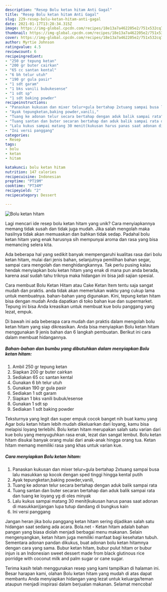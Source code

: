 ```yaml
---
description: "Resep Bolu ketan hitam Anti Gagal"
title: "Resep Bolu ketan hitam Anti Gagal"
slug: 229-resep-bolu-ketan-hitam-anti-gagal
date: 2021-01-17T13:28:34.315Z
image: https://img-global.cpcdn.com/recipes/18e13a7a462205e2/751x532cq70/bolu-ketan-hitam-foto-resep-utama.jpg
thumbnail: https://img-global.cpcdn.com/recipes/18e13a7a462205e2/751x532cq70/bolu-ketan-hitam-foto-resep-utama.jpg
cover: https://img-global.cpcdn.com/recipes/18e13a7a462205e2/751x532cq70/bolu-ketan-hitam-foto-resep-utama.jpg
author: Myrtie Johnson
ratingvalue: 4.5
reviewcount: 6
recipeingredient:
- "250 gr tepung ketan"
- "200 gr buter cairkan"
- "65 cc santan kental"
- "6 bh telur utuh"
- "190 gr gula pasir"
- "1 sdt garam"
- "1 bks vanili bubukesense"
- "1 sdt sp"
- "1 sdt baking powder"
recipeinstructions:
- "Panaskan kukusan dan mixer telur+gula bertahap 2xtuang sampai busa lalu masukkan sp kocok dengan sped tinggi hingga kental putih"
- "Ayak tepungketan,baking powder,vanili,"
- "Tuang ke adonan telur secara bertahap dengan aduk balik sampai rata"
- "Tuang santan dan buter secaran bertahap dan aduk balik sampai rata dan tuang ke loyang yg di oles minyak"
- "Lalu kukus sampai matang 30 menit(kukusan harus panas saat adonan di masukkan)jangan lupa tutup dandang di bungkus kain"
- "Ini versi panggang"
categories:
- Resep
tags:
- bolu
- ketan
- hitam

katakunci: bolu ketan hitam 
nutrition: 147 calories
recipecuisine: Indonesian
preptime: "PT19M"
cooktime: "PT34M"
recipeyield: "2"
recipecategory: Dessert

---
```



![Bolu ketan hitam](https://img-global.cpcdn.com/recipes/18e13a7a462205e2/751x532cq70/bolu-ketan-hitam-foto-resep-utama.jpg)

Lagi mencari ide resep bolu ketan hitam yang unik? Cara menyiapkannya memang tidak susah dan tidak juga mudah. Jika salah mengolah maka hasilnya tidak akan memuaskan dan bahkan tidak sedap. Padahal bolu ketan hitam yang enak harusnya sih mempunyai aroma dan rasa yang bisa memancing selera kita.

Ada beberapa hal yang sedikit banyak mempengaruhi kualitas rasa dari bolu ketan hitam, mulai dari jenis bahan, selanjutnya pemilihan bahan segar, sampai cara mengolah dan menghidangkannya. Tak perlu pusing kalau hendak menyiapkan bolu ketan hitam yang enak di mana pun anda berada, karena asal sudah tahu triknya maka hidangan ini bisa jadi sajian spesial.

Cara membuat Bolu Ketan Hitam atau Cake Ketan Item tentu saja sangat mudah dan praktis. anda tidak akan memerlukan waktu yang cukup lama untuk membuatnya. bahan-bahan yang digunakan. Kini, tepung ketan hitam bisa dengan mudah Anda dapatkan di toko bahan kue dan supermarket. Tepung ini bisa Anda kreasikan untuk membuat kue bolu panggang yang lezat, empuk.


Di bawah ini ada beberapa cara mudah dan praktis dalam mengolah bolu ketan hitam yang siap dikreasikan. Anda bisa menyiapkan Bolu ketan hitam menggunakan 9 jenis bahan dan 6 langkah pembuatan. Berikut ini cara dalam membuat hidangannya.

<!--inarticleads1-->

##### Bahan-bahan dan bumbu yang dibutuhkan dalam menyiapkan Bolu ketan hitam:

1. Ambil 250 gr tepung ketan
1. Siapkan 200 gr buter cairkan
1. Sediakan 65 cc santan kental
1. Gunakan 6 bh telur utuh
1. Gunakan 190 gr gula pasir
1. Sediakan 1 sdt garam
1. Siapkan 1 bks vanili bubuk/esense
1. Gunakan 1 sdt sp
1. Sediakan 1 sdt baking powder


Teksturnya yang legit dan super empuk cocok banget nih buat kamu yang Agar bolu ketan hitam lebih mudah dikeluarkan dari loyang, kamu bisa melapisi loyang terlebihi. Bolu ketan hitam merupakan salah satu varian dari kue bolu yang menyuguhkan rasa enak, lezat dan sangat lembut. Bolu ketan hitam disukai banyak orang mulai dari anak-anak hingga orang tua. Ketan hitam memang memiliki rasa yang khas untuk varian kue. 

<!--inarticleads2-->

##### Cara menyiapkan Bolu ketan hitam:

1. Panaskan kukusan dan mixer telur+gula bertahap 2xtuang sampai busa lalu masukkan sp kocok dengan sped tinggi hingga kental putih
1. Ayak tepungketan,baking powder,vanili,
1. Tuang ke adonan telur secara bertahap dengan aduk balik sampai rata
1. Tuang santan dan buter secaran bertahap dan aduk balik sampai rata dan tuang ke loyang yg di oles minyak
1. Lalu kukus sampai matang 30 menit(kukusan harus panas saat adonan di masukkan)jangan lupa tutup dandang di bungkus kain
1. Ini versi panggang


Jangan heran jika bolu panggang ketan hitam sering dijadikan salah satu hidangan saat sedang ada acara. Bola.net - Ketan hitam adalah bahan pangan yang biasa diolah menjadi berbagai menu makanan. Selain mengenyangkan, ketan hitam juga memiliki manfaat bagi kesehatan tubuh. Sementara adonan pandan dikukus, buat adonan bolu ketan hitamnya dengan cara yang sama. Bubur ketan hitam, bubur pulut hitam or bubur injun is an Indonesian sweet dessert made from black glutinous rice porridge with coconut milk and palm sugar or cane sugar. 

Terima kasih telah menggunakan resep yang kami tampilkan di halaman ini. Besar harapan kami, olahan Bolu ketan hitam yang mudah di atas dapat membantu Anda menyiapkan hidangan yang lezat untuk keluarga/teman ataupun menjadi inspirasi dalam berjualan makanan. Selamat mencoba!
